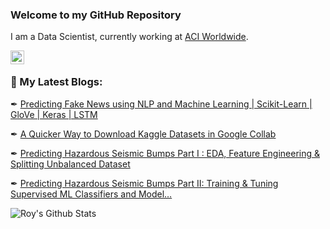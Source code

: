 ### Welcome to my GitHub Repository

I am a Data Scientist, currently working at [ACI Worldwide](https://www.aciworldwide.com/).

<a href="http://www.linkedin.com/in/nabanita-roy">
  <img align="left" alt="Nabanita's LinkedIN" width="22px" src="https://raw.githubusercontent.com/peterthehan/peterthehan/master/assets/linkedin.svg" />
</a>

</br>

<h3>📜 My Latest Blogs:</h3>

✒ <a href="https://towardsdatascience.com/predicting-fake-news-using-nlp-and-machine-learning-scikit-learn-glove-keras-lstm-7bbd557c3443?source=your_stories_page-------------------------------------" rel="noopener">Predicting Fake News using NLP and Machine Learning | Scikit-Learn | GloVe | Keras | LSTM</a>
  
✒ <a href="https://towardsdatascience.com/a-quicker-way-to-download-kaggle-datasets-in-google-collab-abe90bf8c866?source=your_stories_page-------------------------------------" rel="noopener">A Quicker Way to Download Kaggle Datasets in Google Collab</a>
  
✒ <a href="https://towardsdatascience.com/predicting-hazardous-seismic-bumps-using-supervised-classification-algorithms-part-i-2c5d21f379bc?source=your_stories_page-------------------------------------" rel="noopener">Predicting Hazardous Seismic Bumps Part I&nbsp;: EDA, Feature Engineering &amp; Splitting Unbalanced Dataset</a>

✒ <a href="https://towardsdatascience.com/predicting-hazardous-seismic-bumps-part-ii-training-supervised-classifier-models-and-8b9104b611b0?source=your_stories_page-------------------------------------" rel="noopener">Predicting Hazardous Seismic Bumps Part II: Training &amp; Tuning Supervised ML Classifiers and Model…</a>
  

<!--
**royn5618/royn5618** is a ✨ _special_ ✨ repository because its `README.md` (this file) appears on your GitHub profile.

Here are some ideas to get you started:

- 🔭 I’m currently working on ...
- 🌱 I’m currently learning ...
- 👯 I’m looking to collaborate on ...
- 🤔 I’m looking for help with ...
- 💬 Ask me about ...
- 📫 How to reach me: ...
- 😄 Pronouns: ...
- ⚡ Fun fact: ...
-->

![Roy's Github Stats](https://github-readme-stats.vercel.app/api?username=royn5618&show_icons=true&theme=radical)
